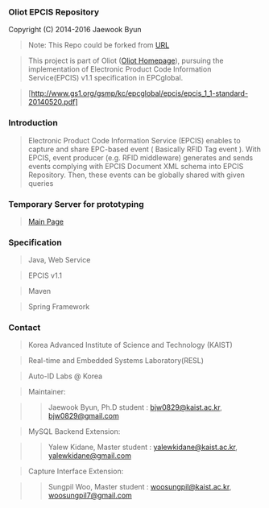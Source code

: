 ### Oliot EPCIS Repository ###
Copyright (C) 2014-2016 Jaewook Byun
> Note: This Repo could be forked from [URL](https://github.com/JaewookByun)

> This project is part of Oliot ([Oliot Homepage](http://oliot.org)), pursuing the implementation of
> Electronic Product Code Information Service(EPCIS) v1.1 specification in
> EPCglobal. 

> [http://www.gs1.org/gsmp/kc/epcglobal/epcis/epcis_1_1-standard-20140520.pdf]

### Introduction ###
> Electronic Product Code Information Service (EPCIS) enables to capture and share EPC-based event 
> ( Basically RFID Tag event ).
> With EPCIS, event producer (e.g. RFID middleware) generates and sends events
> complying with EPCIS Document XML schema into EPCIS Repository. 
> Then, these events can be globally shared with given queries 

### Temporary Server for prototyping ###
> [Main Page](http://143.248.56.100:8080/epcis-capture)

### Specification ###
> Java, Web Service

> EPCIS v1.1

> Maven

> Spring Framework

### Contact ###
> Korea Advanced Institute of Science and Technology (KAIST)

> Real-time and Embedded Systems Laboratory(RESL)

> Auto-ID Labs @ Korea

> Maintainer:

>> Jaewook Byun, Ph.D student : bjw0829@kaist.ac.kr, bjw0829@gmail.com

> MySQL Backend Extension:

>> Yalew Kidane, Master student : yalewkidane@kaist.ac.kr, yalewkidane@gmail.com

> Capture Interface Extension:

>> Sungpil Woo, Master student : woosungpil@kaist.ac.kr, woosungpil7@gmail.com
